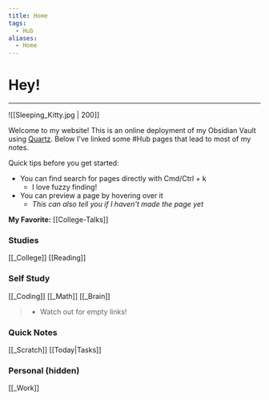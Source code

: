 ```yaml
---
title: Home
tags:
  - Hub
aliases:
  - Home
---
```



# Hey! 
---
![[Sleeping_Kitty.jpg | 200]]

Welcome to my website! This is an online deployment of my Obsidian Vault using [Quartz](https://quartz.jzhao.xyz).
Below I've linked some #Hub pages that lead to most of my notes. 

Quick tips before you get started:
- You can find search for pages directly with Cmd/Ctrl + k
	- I love fuzzy finding!
- You can preview a page by hovering over it
	- *This can also tell you if I haven't made the page yet*

**My Favorite:** [[College-Talks]]

### Studies
[[_College]]
[[Reading]]


### Self Study
[[_Coding]]
[[_Math]]
[[_Brain]]
> - Watch out for empty links!


### Quick Notes
 [[_Scratch]]
[[Today|Tasks]]
 
### Personal (hidden)
[[_Work]]

